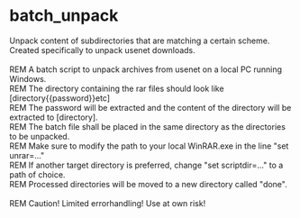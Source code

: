 # batch_unpack
Unpack content of subdirectories that are matching a certain scheme.\
Created specifically to unpack usenet downloads.\
\
REM A batch script to unpack archives from usenet on a local PC running Windows.\
REM The directory containing the rar files should look like [directory{{password}}etc]\
REM The password will be extracted and the content of the directory will be extracted to [directory].\
REM The batch file shall be placed in the same directory as the directories to be unpacked.\
REM Make sure to modify the path to your local WinRAR.exe in the line "set unrar=..."\
REM If another target directory is preferred, change "set scriptdir=..." to a path of choice.\
REM Processed directories will be moved to a new directory called "done".\
\
REM Caution! Limited errorhandling! Use at own risk!
